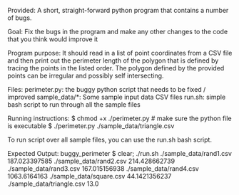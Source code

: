 Provided:
A short, straight-forward python program that contains a number of bugs.

Goal:
Fix the bugs in the program and make any other changes to the code that you
think would improve it

Program purpose:
It should read in a list of point coordinates from a CSV file and then print 
out the perimeter length of the polygon that is defined by tracing the points
in the listed order.
The polygon defined by the provided points can be irregular and possibly self
intersecting. 

Files:
perimeter.py: the buggy python script that needs to be fixed / improved
sample_data/*: Some sample input data CSV files
run.sh: simple bash script to run through all the sample files

Running instructions:
$ chmod +x ./perimeter.py  # make sure the python file is executable
$ ./perimeter.py ./sample_data/triangle.csv

To run script over all sample files, you can use the run.sh bash script.

Expected Output:
buggy_perimeter $ clear; ./run.sh
./sample_data/rand1.csv     187.023397585
./sample_data/rand2.csv     214.428662739
./sample_data/rand3.csv     167.015156938
./sample_data/rand4.csv     1063.6164163
./sample_data/square.csv    44.1421356237
./sample_data/triangle.csv  13.0